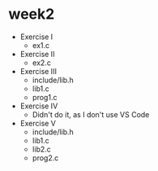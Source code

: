# week2

- Exercise I
  + ex1.c
- Exercise II
  + ex2.c
- Exercise III
  + include/lib.h
  + lib1.c
  + prog1.c
- Exercise IV
  + Didn't do it, as I don't use VS Code
- Exercise V
  + include/lib.h
  + lib1.c
  + lib2.c
  + prog2.c
